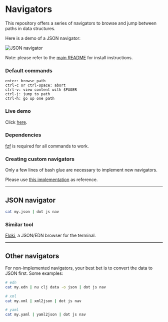 # Navigators

This repository offers a series of navigators to browse and jump between paths in data structures.

Here is a demo of a JSON navigator:

![JSON navigator](https://user-images.githubusercontent.com/3226564/59977238-41f18300-95a5-11e9-8537-ae48f8ee712b.gif)

Note: please refer to the [main README](https://github.com/denisidoro/dotfiles/blob/master/README.md) for install instructions.

### Default commands

```
enter: browse path
ctrl-c or ctrl-space: abort
ctrl-v: view content with $PAGER
ctrl-j: jump to path
ctrl-h: go up one path
```

### Live demo

Click [here](https://www.katacoda.com/denisidoro/scenarios/navigators).

### Dependencies

[fzf](https://github.com/junegunn/fzf) is required for all commands to work.

### Creating custom navigators

Only a few lines of bash glue are necessary to implement new navigators.

Please use [this implementation](https://github.com/denisidoro/dotfiles/blob/master/scripts/javascript/nav) as reference.


---

## JSON navigator

```sh
cat my.json | dot js nav
```

### Similar tool

[Floki](https://github.com/denisidoro/floki), a JSON/EDN browser for the terminal.


---

## Other navigators

For non-implemented navigators, your best bet is to convert the data to JSON first. Some examples:

```sh
# edn
cat my.edn | nu clj data -o json | dot js nav

# xml
cat my.xml | xml2json | dot js nav

# yaml
cat my.yaml | yaml2json | dot js nav
```

